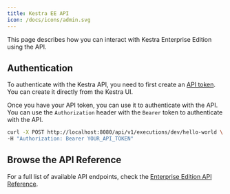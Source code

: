 ```yaml
---
title: Kestra EE API
icon: /docs/icons/admin.svg
---
```


This page describes how you can interact with Kestra Enterprise Edition using the API.

## Authentication

To authenticate with the Kestra API, you need to first create an [API token](./api-tokens.md). You can create it directly from the Kestra UI.

Once you have your API token, you can use it to authenticate with the API. You can use the `Authorization` header with the `Bearer` token to authenticate with the API.

```bash
curl -X POST http://localhost:8080/api/v1/executions/dev/hello-world \
-H "Authorization: Bearer YOUR_API_TOKEN"
```

## Browse the API Reference

For a full list of available API endpoints, check the [Enterprise Edition API Reference](https://kestra.io/docs/api-reference/enterprise).